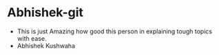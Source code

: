 # Abhishek-git
- This is just Amazing how good this person in explaining tough topics with ease.
- Abhishek Kushwaha
